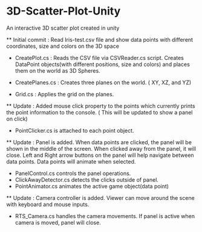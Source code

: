 # 3D-Scatter-Plot-Unity
An interactive 3D scatter plot created in unity

** Initial commit : Read Iris-test.csv file and show data points with different coordinates, size and colors on the 3D space

- CreatePlot.cs : Reads the CSV file via CSVReader.cs script. Creates DataPoint objects(with different positions, size and colors) and places them on the world as 3D Spheres.

- CreatePlanes.cs : Creates three planes on the world. ( XY, XZ, and YZ)

- Grid.cs : Applies the grid on the planes.


** Update : Added mouse click property to the points which currently prints the point information to the console. ( This will be updated to show a panel on click)
- PointClicker.cs is attached to each point object. 


** Update : Panel is added. When data points are clicked, the panel will be shown in the middle of the screen. When clicked away from the panel, it will close. Left and Right arrow buttons on the panel will help navigate between data points.
Data points will animate when selected.
- PanelControl.cs controls the panel operations.
- ClickAwayDetector.cs detects the clicks outside of panel.
- PointAnimator.cs animates the active game object(data point)

** Update : Camera controller is added. Viewer can move around the scene with keyboard and mouse inputs.
- RTS_Camera.cs handles the camera movements. If panel is active when camera is moved, panel will close.
